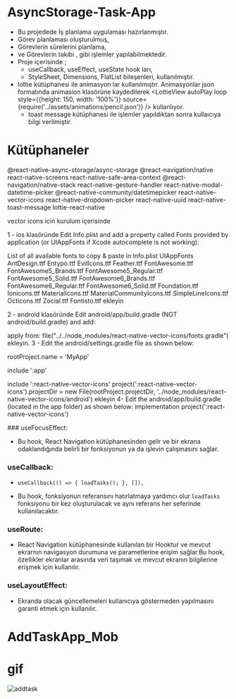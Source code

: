 # AsyncStorage-Task-App
- Bu projedede İş planlama uygulaması hazırlanmıştır.
- Görev planlaması oluşturulmuş,
- Görevlerin sürelerini planlama,
- ve Görevlerin takibi , gibi işlemler yapılabilmektedir.
- Proje içerisinde ;
  - useCallback, useEffect, useState hook ları,
  - StyleSheet, Dimensions, FlatList bileşenleri,
  kullanılmıştır.
- lottie kütüphanesi ile animasyon lar kullanılmıştır.
    Animasyonlar json formatında animasion klasörüne kaydedilerek 
      <LottieView
            autoPlay
            loop
            style={{height: 150, width: '100%'}}
            source={require('../assets/animations/pencil.json')}
          />
        kullanlıyor.
  - toast message kütüphanesi ile işlemler yapıldıktan sonra kullaıcıya bilgi verilmiştir.
# Kütüphaneler
@react-native-async-storage/async-storage
@react-navigation/native
react-native-screens react-native-safe-area-context
@react-navigation/native-stack
react-native-gesture-handler
react-native-modal-datetime-picker @react-native-community/datetimepicker
react-native-vector-icons
react-native-dropdown-picker
react-native-uuid
react-native-toast-message
lottie-react-native


vector icons icin kurulum içerisinde

1 - ios klasöründe
   Edit Info.plist and add a property called Fonts provided by application (or UIAppFonts if Xcode autocomplete is not working):

List of all available fonts to copy & paste in Info.plist
<key>UIAppFonts</key>
<array>
  <string>AntDesign.ttf</string>
  <string>Entypo.ttf</string>
  <string>EvilIcons.ttf</string>
  <string>Feather.ttf</string>
  <string>FontAwesome.ttf</string>
  <string>FontAwesome5_Brands.ttf</string>
  <string>FontAwesome5_Regular.ttf</string>
  <string>FontAwesome5_Solid.ttf</string>
  <string>FontAwesome6_Brands.ttf</string>
  <string>FontAwesome6_Regular.ttf</string>
  <string>FontAwesome6_Solid.ttf</string>
  <string>Foundation.ttf</string>
  <string>Ionicons.ttf</string>
  <string>MaterialIcons.ttf</string>
  <string>MaterialCommunityIcons.ttf</string>
  <string>SimpleLineIcons.ttf</string>
  <string>Octicons.ttf</string>
  <string>Zocial.ttf</string>
  <string>Fontisto.ttf</string>
</array> ekleyin

2 - android klasöründe 
Edit android/app/build.gradle (NOT android/build.gradle) and add:

apply from: file("../../node_modules/react-native-vector-icons/fonts.gradle")
ekleyin.
3 - Edit the android/settings.gradle file as shown below:

rootProject.name = 'MyApp'

include ':app'

include ':react-native-vector-icons'
project(':react-native-vector-icons').projectDir = new File(rootProject.projectDir, '../node_modules/react-native-vector-icons/android')
ekleyin
4- Edit the android/app/build.gradle (located in the app folder) as shown below:
implementation project(':react-native-vector-icons')


### useFocusEffect:

- Bu hook, React Navigation kütüphanesinden gelir ve bir ekrana odaklandığında belirli bir fonksiyonun ya da işlevin çalışmasını sağlar.

### useCallback:

- `useCallback(() => {
  loadTasks();
}, []),`

- Bu hook, fonksiyonun referansını hatırlatmaya yardımcı olur.`loadTasks` fonksiyonu bir kez oluşturulacak ve aynı referans her seferinde kullanılacaktır.

### useRoute:

- React Navigation kütüphanesinde kullanılan bir Hooktur ve mevcut ekrarnın navigasyon durumuna ve parametlerine erişim sağlar.Bu hook, özellikler ekranlar arasında veri taşımak ve mevcut ekranın bilgilerine erişmek için kullanılır.

### useLayoutEffect:

- Ekranda olacak güncellemeleri kullanıcıya göstermeden yapılmasını garanti etmek için kullanılır.
# AddTaskApp_Mob


# gif
![addtask](https://github.com/user-attachments/assets/b91c2752-cc9f-4a06-a53b-ccf0b52bf371)

